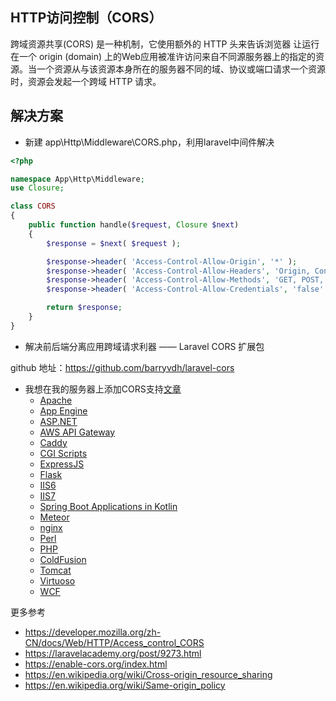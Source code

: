 <p align="center)<img src="https://laravel.com/assets/img/components/logo-laravel.svg)</p>

## HTTP访问控制（CORS）

跨域资源共享(CORS) 是一种机制，它使用额外的 HTTP 头来告诉浏览器  让运行在一个 origin (domain) 上的Web应用被准许访问来自不同源服务器上的指定的资源。当一个资源从与该资源本身所在的服务器不同的域、协议或端口请求一个资源时，资源会发起一个跨域 HTTP 请求。

## 解决方案

- 新建 app\Http\Middleware\CORS.php，利用laravel中间件解决

``` php
<?php

namespace App\Http\Middleware;
use Closure;

class CORS
{
    public function handle($request, Closure $next)
    {
        $response = $next( $request );

        $response->header( 'Access-Control-Allow-Origin', '*' );
        $response->header( 'Access-Control-Allow-Headers', 'Origin, Content-Type, Cookie, Accept' );
        $response->header( 'Access-Control-Allow-Methods', 'GET, POST, PATCH, PUT, DELETE, OPTIONS' );
        $response->header( 'Access-Control-Allow-Credentials', 'false' );

        return $response;
    }
}
```
- 解决前后端分离应用跨域请求利器 —— Laravel CORS 扩展包

github 地址：https://github.com/barryvdh/laravel-cors

- 我想在我的服务器上添加CORS支持[文章](https://enable-cors.org/server.html)
    - [Apache](https://enable-cors.org/server_apache.html)
    - [App Engine](https://enable-cors.org/server_appengine.html)
    - [ASP.NET](https://enable-cors.org/server_aspnet.html)
    - [AWS API Gateway](https://enable-cors.org/server_awsapigateway.html)
    - [Caddy](https://enable-cors.org/server_caddy.html)
    - [CGI Scripts](https://enable-cors.org/server_cgi.html)
    - [ExpressJS](https://enable-cors.org/server_expressjs.html)
    - [Flask](https://enable-cors.org/server_flask.html)
    - [IIS6](https://enable-cors.org/server_iis6.html)
    - [IIS7](https://enable-cors.org/server_iis7.html)
    - [Spring Boot Applications in Kotlin](https://enable-cors.org/server_spring-boot_kotlin.html)
    - [Meteor](https://enable-cors.org/server_meteor.html)
    - [nginx](https://enable-cors.org/server_nginx.html)
    - [Perl](https://enable-cors.org/server_perl.html)
    - [PHP](https://enable-cors.org/server_php.html)
    - [ColdFusion](https://enable-cors.org/server_coldfusion.html)
    - [Tomcat](https://enable-cors.org/server_tomcat.html)
    - [Virtuoso](https://enable-cors.org/server_virtuoso.html)
    - [WCF](https://enable-cors.org/server_wcf.html)


更多参考
- https://developer.mozilla.org/zh-CN/docs/Web/HTTP/Access_control_CORS
- https://laravelacademy.org/post/9273.html
- https://enable-cors.org/index.html
- https://en.wikipedia.org/wiki/Cross-origin_resource_sharing
- https://en.wikipedia.org/wiki/Same-origin_policy

